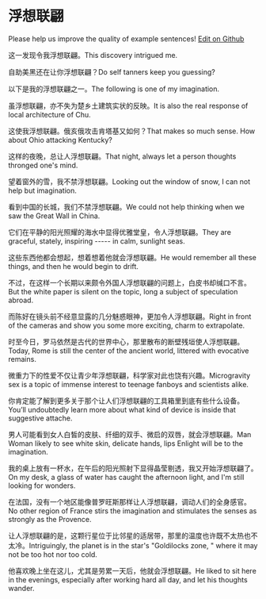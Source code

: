 # 浮想联翩

Please help us improve the quality of example sentences! [Edit on Github](https://github.com/jiyushe/jiyu-example-sentence-source/blob/main/chinese/fuxianglianpian.md)

<p><span class="chinese">这一发现令我浮想联翩。</span><span class="english">This discovery intrigued me.</span></p>

<p><span class="chinese">自助美黑还在让你浮想联翩？</span><span class="english">Do self tanners keep you guessing?</span></p>

<p><span class="chinese">以下是我的浮想联翩之一。</span><span class="english">The following is one of my imagination.</span></p>

<p><span class="chinese">虽浮想联翩，亦不失为楚乡土建筑实状的反映。</span><span class="english">It is also the real response of local architecture of Chu.</span></p>

<p><span class="chinese">这使我浮想联翩。俄亥俄攻击肯塔基又如何？</span><span class="english">That makes so much sense. How about Ohio attacking Kentucky?</span></p>

<p><span class="chinese">这样的夜晚，总让人浮想联翩。</span><span class="english">That night, always let a person thoughts thronged one's mind.</span></p>

<p><span class="chinese">望着窗外的雪，我不禁浮想联翩。</span><span class="english">Looking out the window of snow, I can not help but imagination.</span></p>

<p><span class="chinese">看到中国的长城，我们不禁浮想联翩。</span><span class="english">We could not help thinking when we saw the Great Wall in China.</span></p>

<p><span class="chinese">它们在平静的阳光照耀的海水中显得优雅堂皇，令人浮想联翩。</span><span class="english">They are graceful, stately, inspiring ----- in calm, sunlight seas.</span></p>

<p><span class="chinese">这些东西他都会想起，想着想着他就会浮想联翩。</span><span class="english">He would remember all these things, and then he would begin to drift.</span></p>

<p><span class="chinese">不过，在这样一个长期以来颇令外国人浮想联翩的问题上，白皮书却缄口不言。</span><span class="english">But the white paper is silent on the topic, long a subject of speculation abroad.</span></p>

<p><span class="chinese">而陈好在镜头前不经意显露的几分魅惑眼神，更加令人浮想联翩。</span><span class="english">Right in front of the cameras and show you some more exciting, charm to extrapolate.</span></p>

<p><span class="chinese">时至今日，罗马依然是古代的世界中心，那里散布的断壁残垣使人浮想联翩。</span><span class="english">Today, Rome is still the center of the ancient world, littered with evocative remains.</span></p>

<p><span class="chinese">微重力下的性爱不仅让青少年浮想联翩，科学家对此也饶有兴趣。</span><span class="english">Microgravity sex is a topic of immense interest to teenage fanboys and scientists alike.</span></p>

<p><span class="chinese">你肯定能了解到更多关于那个让人们浮想联翩的工具箱里到底有些什么设备。</span><span class="english">You’ll undoubtedly learn more about what kind of device is inside that suggestive attache.</span></p>

<p><span class="chinese">男人可能看到女人白皙的皮肤、纤细的双手、微启的双唇，就会浮想联翩。</span><span class="english">Man Woman likely to see white skin, delicate hands, lips Enlight will be to the imagination.</span></p>

<p><span class="chinese">我的桌上放有一杯水，在午后的阳光照射下显得晶莹剔透，我又开始浮想联翩了。</span><span class="english">On my desk, a glass of water has caught the afternoon light, and I'm still looking for wonders.</span></p>

<p><span class="chinese">在法国，没有一个地区能像普罗旺斯那样让人浮想联翩，调动人们的全身感官。</span><span class="english">No other region of France stirs the imagination and stimulates the senses as strongly as the Provence.</span></p>

<p><span class="chinese">让人浮想联翩的是，这颗行星位于比邻星的适居带，那里的温度也许既不太热也不太冷。</span><span class="english">Intriguingly, the planet is in the star's "Goldilocks zone, " where it may not be too hot nor too cold.</span></p>

<p><span class="chinese">他喜欢晚上坐在这儿，尤其是劳累一天后，他就会浮想联翩。</span><span class="english">He liked to sit here in the evenings, especially after working hard all day, and let his thoughts wander.</span></p>

